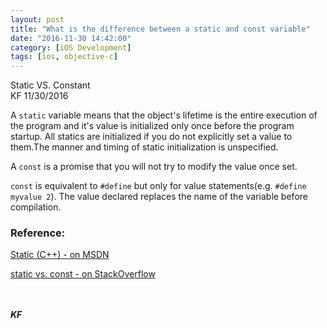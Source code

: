 ```yaml
---
layout: post
title: "What is the difference between a static and const variable"
date: "2016-11-30 14:42:00"
category: [iOS Development]
tags: [ios, objective-c]
---
```

<div class = "message">
Static VS. Constant
<br>KF 11/30/2016
</div>

A `static` variable means that the object's lifetime is the entire execution of the program and it's value is initialized only once before the program startup. All statics are initialized if you do not explicitly set a value to them.The manner and timing of static initialization is unspecified.

A `const` is a promise that you will not try to modify the value once set.

`const` is equivalent to `#define` but only for value statements(e.g. `#define myvalue 2`). The value declared replaces the name of the variable before compilation.

### Reference: 
[Static (C++) - on MSDN](https://msdn.microsoft.com/en-us/library/y5f6w579.aspx#static)

[static vs. const - on StackOverflow](http://stackoverflow.com/questions/2216239/what-is-the-difference-between-a-static-and-const-variable)

<br><br>
***KF***